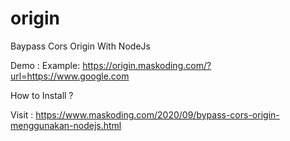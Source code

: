 # origin
Baypass Cors Origin With NodeJs

Demo : Example: https://origin.maskoding.com/?url=https://www.google.com

How to Install ?

Visit : https://www.maskoding.com/2020/09/bypass-cors-origin-menggunakan-nodejs.html